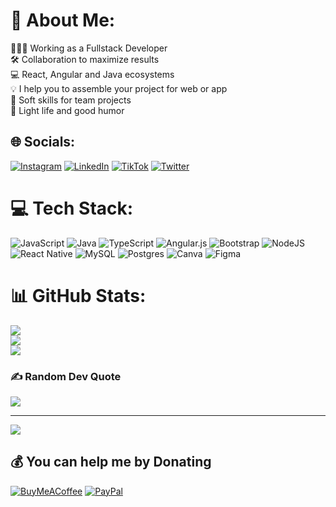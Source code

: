 # 💫 About Me:
 👨🏾‍💻 Working as a Fullstack Developer<br> 🛠 Collaboration to maximize results<br> 💻 React, Angular and Java ecosystems<br> 💡 I help you to assemble your project for web or app<br> 🤝 Soft skills for team projects<br> 🎉 Light life and good humor


## 🌐 Socials:
[![Instagram](https://img.shields.io/badge/Instagram-%23E4405F.svg?logo=Instagram&logoColor=white)](https://instagram.com/__eli.ross__) [![LinkedIn](https://img.shields.io/badge/LinkedIn-%230077B5.svg?logo=linkedin&logoColor=white)](https://linkedin.com/in/elisandro-soares) [![TikTok](https://img.shields.io/badge/TikTok-%23000000.svg?logo=TikTok&logoColor=white)](https://tiktok.com/@elisandro-soares) [![Twitter](https://img.shields.io/badge/Twitter-%231DA1F2.svg?logo=Twitter&logoColor=white)](https://twitter.com/zandro007) 

# 💻 Tech Stack:
![JavaScript](https://img.shields.io/badge/javascript-%23323330.svg?style=for-the-badge&logo=javascript&logoColor=%23F7DF1E) ![Java](https://img.shields.io/badge/java-%23ED8B00.svg?style=for-the-badge&logo=java&logoColor=white) ![TypeScript](https://img.shields.io/badge/typescript-%23007ACC.svg?style=for-the-badge&logo=typescript&logoColor=white) ![Angular.js](https://img.shields.io/badge/angular.js-%23E23237.svg?style=for-the-badge&logo=angularjs&logoColor=white) ![Bootstrap](https://img.shields.io/badge/bootstrap-%23563D7C.svg?style=for-the-badge&logo=bootstrap&logoColor=white) ![NodeJS](https://img.shields.io/badge/node.js-6DA55F?style=for-the-badge&logo=node.js&logoColor=white) ![React Native](https://img.shields.io/badge/react_native-%2320232a.svg?style=for-the-badge&logo=react&logoColor=%2361DAFB) ![MySQL](https://img.shields.io/badge/mysql-%2300f.svg?style=for-the-badge&logo=mysql&logoColor=white) ![Postgres](https://img.shields.io/badge/postgres-%23316192.svg?style=for-the-badge&logo=postgresql&logoColor=white) ![Canva](https://img.shields.io/badge/Canva-%2300C4CC.svg?style=for-the-badge&logo=Canva&logoColor=white) 	![Figma](https://img.shields.io/badge/figma-%23F24E1E.svg?style=for-the-badge&logo=figma&logoColor=white)
# 📊 GitHub Stats:
![](https://github-readme-stats.vercel.app/api?username=Zandro007&theme=dracula&hide_border=true&include_all_commits=false&count_private=false)<br/>
![](https://github-readme-streak-stats.herokuapp.com/?user=Zandro007&theme=dracula&hide_border=true)<br/>
![](https://github-readme-stats.vercel.app/api/top-langs/?username=Zandro007&theme=dracula&hide_border=true&include_all_commits=false&count_private=false&layout=compact)

### ✍️ Random Dev Quote
![](https://quotes-github-readme.vercel.app/api?type=vetical&theme=radical)


---
[![](https://visitcount.itsvg.in/api?id=Zandro007&icon=0&color=0)](https://visitcount.itsvg.in)

  ## 💰 You can help me by Donating
  [![BuyMeACoffee](https://img.shields.io/badge/Buy%20Me%20a%20Coffee-ffdd00?style=for-the-badge&logo=buy-me-a-coffee&logoColor=black)](https://buymeacoffee.com/zandro007) [![PayPal](https://img.shields.io/badge/PayPal-00457C?style=for-the-badge&logo=paypal&logoColor=white)](https://paypal.me/zandrosoares) 

  <!-- Proudly created with GPRM ( https://gprm.itsvg.in ) -->
  
